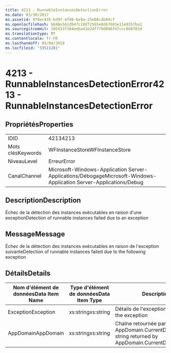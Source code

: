 ```yaml
---
title: 4213 - RunnableInstancesDetectionError
ms.date: 03/30/2017
ms.assetid: 979ec935-bd9f-4798-be9a-25e08c4b94cf
ms.openlocfilehash: b846e561d947c10df2565e8db7601e11e9357ba1
ms.sourcegitcommit: 3d5d33f384eeba41b2dff79d096f47ccc8d8f03d
ms.translationtype: MT
ms.contentlocale: fr-FR
ms.lasthandoff: 05/04/2018
ms.locfileid: "33511281"
---
```

# <a name="4213---runnableinstancesdetectionerror"></a><span data-ttu-id="0b090-102">4213 - RunnableInstancesDetectionError</span><span class="sxs-lookup"><span data-stu-id="0b090-102">4213 - RunnableInstancesDetectionError</span></span>
## <a name="properties"></a><span data-ttu-id="0b090-103">Propriétés</span><span class="sxs-lookup"><span data-stu-id="0b090-103">Properties</span></span>  
  
|||  
|-|-|  
|<span data-ttu-id="0b090-104">ID</span><span class="sxs-lookup"><span data-stu-id="0b090-104">ID</span></span>|<span data-ttu-id="0b090-105">4213</span><span class="sxs-lookup"><span data-stu-id="0b090-105">4213</span></span>|  
|<span data-ttu-id="0b090-106">Mots clés</span><span class="sxs-lookup"><span data-stu-id="0b090-106">Keywords</span></span>|<span data-ttu-id="0b090-107">WFInstanceStore</span><span class="sxs-lookup"><span data-stu-id="0b090-107">WFInstanceStore</span></span>|  
|<span data-ttu-id="0b090-108">Niveau</span><span class="sxs-lookup"><span data-stu-id="0b090-108">Level</span></span>|<span data-ttu-id="0b090-109">Erreur</span><span class="sxs-lookup"><span data-stu-id="0b090-109">Error</span></span>|  
|<span data-ttu-id="0b090-110">Canal</span><span class="sxs-lookup"><span data-stu-id="0b090-110">Channel</span></span>|<span data-ttu-id="0b090-111">Microsoft-Windows-Application Server-Applications/Débogage</span><span class="sxs-lookup"><span data-stu-id="0b090-111">Microsoft-Windows-Application Server-Applications/Debug</span></span>|  
  
## <a name="description"></a><span data-ttu-id="0b090-112">Description</span><span class="sxs-lookup"><span data-stu-id="0b090-112">Description</span></span>  
 <span data-ttu-id="0b090-113">Échec de la détection des instances exécutables en raison d'une exception</span><span class="sxs-lookup"><span data-stu-id="0b090-113">Detection of runnable instances failed due to an exception</span></span>  
  
## <a name="message"></a><span data-ttu-id="0b090-114">Message</span><span class="sxs-lookup"><span data-stu-id="0b090-114">Message</span></span>  
 <span data-ttu-id="0b090-115">Échec de la détection des instances exécutables en raison de l'exception suivante</span><span class="sxs-lookup"><span data-stu-id="0b090-115">Detection of runnable instances failed due to the following exception</span></span>  
  
## <a name="details"></a><span data-ttu-id="0b090-116">Détails</span><span class="sxs-lookup"><span data-stu-id="0b090-116">Details</span></span>  
  
|<span data-ttu-id="0b090-117">Nom d'élément de données</span><span class="sxs-lookup"><span data-stu-id="0b090-117">Data Item Name</span></span>|<span data-ttu-id="0b090-118">Type d'élément de données</span><span class="sxs-lookup"><span data-stu-id="0b090-118">Data Item Type</span></span>|<span data-ttu-id="0b090-119">Description</span><span class="sxs-lookup"><span data-stu-id="0b090-119">Description</span></span>|  
|--------------------|--------------------|-----------------|  
|<span data-ttu-id="0b090-120">Exception</span><span class="sxs-lookup"><span data-stu-id="0b090-120">Exception</span></span>|<span data-ttu-id="0b090-121">xs:string</span><span class="sxs-lookup"><span data-stu-id="0b090-121">xs:string</span></span>|<span data-ttu-id="0b090-122">Détails de l'exception</span><span class="sxs-lookup"><span data-stu-id="0b090-122">The exception details for the exception</span></span>|  
|<span data-ttu-id="0b090-123">AppDomain</span><span class="sxs-lookup"><span data-stu-id="0b090-123">AppDomain</span></span>|<span data-ttu-id="0b090-124">xs:string</span><span class="sxs-lookup"><span data-stu-id="0b090-124">xs:string</span></span>|<span data-ttu-id="0b090-125">Chaîne retournée par AppDomain.CurrentDomain.FriendlyName.</span><span class="sxs-lookup"><span data-stu-id="0b090-125">The string returned by AppDomain.CurrentDomain.FriendlyName.</span></span>|

